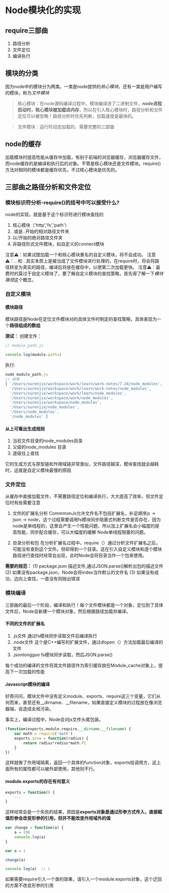 # Node模块化的实现
## require三部曲

1. 路径分析
2. 文件定位
3. 编译执行

## 模块的分类

因为node中的模块分为两类。一类是node提供的*核心模块*，还有一类是用户编写的模块，称为*文件模块*

> 核心模块：在node源码编译过程中，模块编译进了二进制文件，**node进程启动时，核心模块被加载进内存**，所以在引入核心模块时，路径分析和文件定位可以被忽略！路径分析时优先判断，加载速度是最快的。

> 文件模块：运行时动态加载的，需要完整的三部曲

## node的缓存
加载模块时提高性能从缓存中加载，有别于前端的浏览器缓存，浏览器缓存文件，而node缓存的是编译和执行后的对象。不管是核心模块还是文件模块。require()方法对相同的模块都是缓存优先，不过核心模块是优先的。

## 三部曲之路径分析和文件定位
### 模块标识符分析-require()的括号中可以接受什么?
node的实现，就是基于这个标识符进行模块查找的

1. 核心模块（'http','fs','path'）
2. .或是..开始的相对路径文件夹
3. 以/开始的绝对路径文件夹
4. 非路径形式文件模块，如自定义的connect模块

注意⚠️：如果试图加载一个和核心模块重名的自定义模块，将不会成功。
注意⚠️：.. 和 . 其实本质上是被当成了文件模块进行处理的，在require时，将会将路径转变为真实的路径，编译后将放在缓存中，以使第二次加载更快。
注意⚠️：最费时的莫过于自定义模块了，要了解自定义模块的查找策略，首先得了解一下*模块路径*这个概念。

### 自定义模块

#### 模块路径
模块路径是Node在定位文件模块对的具体文件时制定的查找策略，具体表现为一个**路径组成的数组**

**测试：**
创建文件：
```javascript
// module_path.js

console.log(module.paths)
```

执行:

```javascript
node module_path.js
// 结果
[ '/Users/xurenjie/workspace/work/learn/work-notes/7.24/node_modules',
  '/Users/xurenjie/workspace/work/learn/work-notes/node_modules',
  '/Users/xurenjie/workspace/work/learn/node_modules',
  '/Users/xurenjie/workspace/work/node_modules',
  '/Users/xurenjie/workspace/node_modules',
  '/Users/xurenjie/node_modules',
  '/Users/node_modules',
  '/node_modules' ]

```

#### 从上可看出生成规则

1. 当前文件目录的node_modules目录
2. 父级的node_modules 目录
3. 逐级往上查找

它的生成方式与原型链和作用域链非常类似，文件路径越深，模块查找就会越耗时，这就是自定义模块最慢的原因

### 文件定位
从缓存中直接加载文件，不需要路径定位和编译执行，大大提高了效率，但文件定位时有些需要注意

1. 文件的扩展名分析
CommmonJs允许文件名不包括扩展名，补足顺序js -> json -> node，这个过程需要调用fs模块同步阻塞式判断文件是否存在，因为node是单线程的，这里会产生一个性能问题，所以加上扩展名会小幅度的提高性能，同步配合缓存，可以大幅度的缓解 Node单线程阻塞的问题。

2. 目录分析和包
在分析扩展名过程中，require（）通过分析文件扩展名之后，可能没有查到这个文件。但却得到一个目录。这在引入自定义模块和逐个模块路径进行查找时经常会出现，此时Node会将目录当作一个包来使用。

**需要的规范：**
(1) package.json 描述文件,通过JSON.parse()解析出包的描述文件
(2) 如果没有package.json，Node会将index当作默认的文件名
(3) 如果没有成功，边向上查找，一直没有则抛出错误

### 模块编译

三部曲的最后一个阶段，编译和执行！每个文件模块都是一个对象，定位到了具体文件后，Node会新建一个模块对象，然后根据路径加载并编译。

#### 不同的文件的扩展名
1. .js文件 通过fs模块同步读取文件后编译执行
2. .node文件 这个是C++编写的扩展文件，通过dlopen（）方法加载最后编译的文件
3. .jsontongguo fs模块同步读取，然后JSON.parse()

每个成功的编译的文件将其文件路径作为索引缓存放在Module_cache对象上，提高下一次加载的性能

#### Javascript模块的编译
好奇问问，模块文件中没有定义module、exports、require这三个变量，它们从何而来，甚至还有__dirname、__filename，如果直接定义模块的过程放在像浏览器端，会造成全局污染。

事实上，编译过程中，Node会对js文件头尾包装。
```javascript
(function(exports,module,require,__dirname,__filename) {
	var math = require('math')
    exports.area = function(radius) {
    	return radius*redius*math.PI
    }
})
```

这样就做了作用域隔离，返回一个具体的function对象，exports给调用方，这上面所有的属性都可以被外部使用，其他则不行。

#### module.exports的存在有何意义

```javascript
exports = function() {
	...
}
```

这样经常会是一个失败的结果，原因是**exports对象是通过形参方式传入，直接赋值形参会改变形参的引用，但并不能改变作用域外的值**

```javascript
var change = function(a) {
	a = 100
    console.log(a)
}

var a = 1

change(a)

console.log(a)  // 1
```

如果需要require引入一个类的效果，请引入一个module.exports对象，这个迂回的方案不改变形参的引用




